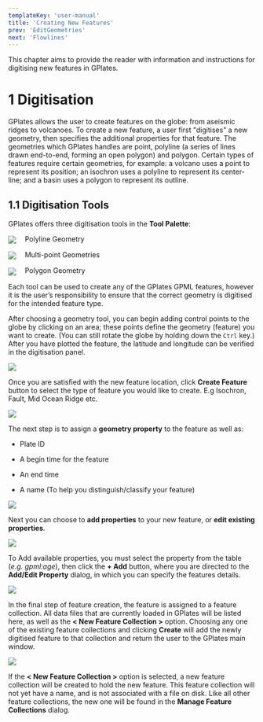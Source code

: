 ```yaml
---
templateKey: 'user-manual'
title: 'Creating New Features'
prev: 'EditGeometries'
next: 'Flowlines'
---
```


This chapter aims to provide the reader with information and instructions for digitising new features in GPlates.

1 Digitisation
============

GPlates allows the user to create features on the globe: from aseismic ridges to volcanoes. To create a new feature, a user first "digitises" a new geometry, then specifies the additional properties for that feature. The geometries which GPlates handles are point, polyline (a series of lines drawn end-to-end, forming an open polygon) and polygon. Certain types of features require certain geometries, for example: a volcano uses a point to represent its position; an isochron uses a polyline to represent its center-line; and a basin uses a polygon to represent its outline.

1.1 Digitisation Tools
------------------

GPlates offers three digitisation tools in the **Tool Palette**:

<span style="display:inline-block; width:30px; vertical-align:middle;"><img src="icons/digitise_polyline_35.png" /> </span> Polyline Geometry

<span style="display:inline-block; width:30px; vertical-align:middle;"><img src="icons/digitise_multipoint_35.png" /> </span> Multi-point Geometries

<span style="display:inline-block; width:30px; vertical-align:middle;"><img src="icons/digitise_polygon_35.png" /> </span> Polygon Geometry

Each tool can be used to create any of the GPlates GPML features, however it is the user’s responsibility to ensure that the correct geometry is digitised for the intended feature type.

After choosing a geometry tool, you can begin adding control points to the globe by clicking on an area; these points define the geometry (feature) you want to create. (You can still rotate the globe by holding down the `Ctrl` key.) After you have plotted the feature, the latitude and longitude can be verified in the digitisation panel.

![](screenshots/TaskPanel-NewGeometry.png)

Once you are satisfied with the new feature location, click **Create Feature** button to select the type of feature you would like to create. E.g Isochron, Fault, Mid Ocean Ridge etc.

![](screenshots/CreateFeature-1.png)

The next step is to assign a **geometry property** to the feature as well as:

-   Plate ID

-   A begin time for the feature

-   An end time

-   A name (To help you distinguish/classify your feature)

![](screenshots/CreateFeature-2.png)

Next you can choose to **add properties** to your new feature, or **edit existing properties**.

![](screenshots/CreateFeature-3.png)


To Add available properties, you must select the property from the table (*e.g. gpml:age*), then click the **+ Add** button, where you are directed to the **Add/Edit Property** dialog, in which you can specify the features details.

![](screenshots/CreateFeature-AddEditProperty.png)

In the final step of feature creation, the feature is assigned to a feature collection. All data files that are currently loaded in GPlates will be listed here, as well as the **&lt; New Feature Collection &gt;** option. Choosing any one of the existing feature collections and clicking **Create** will add the newly digitised feature to that collection and return the user to the GPlates main window.

![](screenshots/CreateFeature-4.png)

If the **&lt; New Feature Collection &gt;** option is selected, a new feature collection will be created to hold the new feature. This feature collection will not yet have a name, and is not associated with a file on disk. Like all other feature collections, the new one will be found in the **Manage Feature Collections** dialog.

